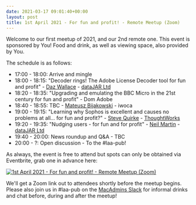 ```yaml
---
date: 2021-03-17 09:01:40+00:00
layout: post
title: 1st April 2021 - For fun and profit! - Remote Meetup (Zoom)
---
```


Welcome to our first meetup of 2021, and our 2nd remote one. This event is sponsored by You! Food and drink, as well as viewing space, also provided by You.

The schedule is as follows:

* 17:00 - 18:00: Arrive and mingle
* 18:00 - 18:15: "Decoder rings! The Adobe License Decoder tool for fun and profit" - [Daz Wallace](https://dazwallace.wordpress.com) - [dataJAR Ltd](https://datajar.co.uk)
* 18:20 - 18:35: "Upgrading and emulating the BBC Micro in the 21st century for fun and profit" - Dom Adobe
* 18:40 - 18:55: TBC - [Mateusz Bijakowski](https://yourba.co.uk) - iwoca
* 19:00 - 19:15: "Learning why Sophos is excellent and causes no problems at all... for fun and profit?" - [Steve Quirke](https://blog.quirke.org/) - [ThoughtWorks](https://www.thoughtworks.com)
* 19:20 - 19:35: "Nudging users - for fun and for profit" - [Neil Martin](https://soundmacguy.wordpress.com) - [dataJAR Ltd](https://datajar.co.uk)
* 19:40 - 20:00: News roundup and Q&A - TBC
* 20:00 - ?: Open discussion - To the #laa-pub!

As always, the event is free to attend but spots can only be obtained via Eventbrite, grab one in advance here:

[![1st April 2021 - For fun and profit! - Remote Meetup (Zoom)](https://www.eventbrite.com/custombutton?eid=39292147872)](https://www.eventbrite.com/e/1st-april-2021-for-fun-and-profit-remote-meetup-zoom-tickets-146722148897)

We'll get a Zoom link out to attendees shortly before the meetup begins. Please also join us in #laa-pub on the [MacAdmins Slack](https://macadmins.org) for informal drinks and chat before, during and after the meetup!